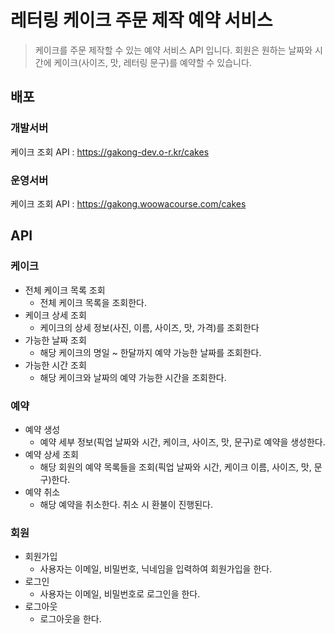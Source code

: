 # 레터링 케이크 주문 제작 예약 서비스 
> 케이크를 주문 제작할 수 있는 예약 서비스 API 입니다.
> 회원은 원하는 날짜와 시간에 케이크(사이즈, 맛, 레터링 문구)를 예약할 수 있습니다.

## 배포
### 개발서버
케이크 조회 API : https://gakong-dev.o-r.kr/cakes

### 운영서버
케이크 조회 API : https://gakong.woowacourse.com/cakes

## API
### 케이크
- 전체 케이크 목록 조회
  - 전체 케이크 목록을 조회한다.
- 케이크 상세 조회
  - 케이크의 상세 정보(사진, 이름, 사이즈, 맛, 가격)를 조회한다
- 가능한 날짜 조회
  - 해당 케이크의 명일 ~ 한달까지 예약 가능한 날짜를 조회한다. 
- 가능한 시간 조회
  - 해당 케이크와 날짜의 예약 가능한 시간을 조회한다.

### 예약
- 예약 생성
  - 예약 세부 정보(픽업 날짜와 시간, 케이크, 사이즈, 맛, 문구)로 예약을 생성한다.
- 예약 상세 조회
  - 해당 회원의 예약 목록들을 조회(픽업 날짜와 시간, 케이크 이름, 사이즈, 맛, 문구)한다.
- 예약 취소
  - 해당 예약을 취소한다. 취소 시 환불이 진행된다.

### 회원
- 회원가입
  - 사용자는 이메일, 비밀번호, 닉네임을 입력하여 회원가입을 한다.
- 로그인
  - 사용자는 이메일, 비밀번호로 로그인을 한다.
- 로그아웃
  - 로그아웃을 한다.